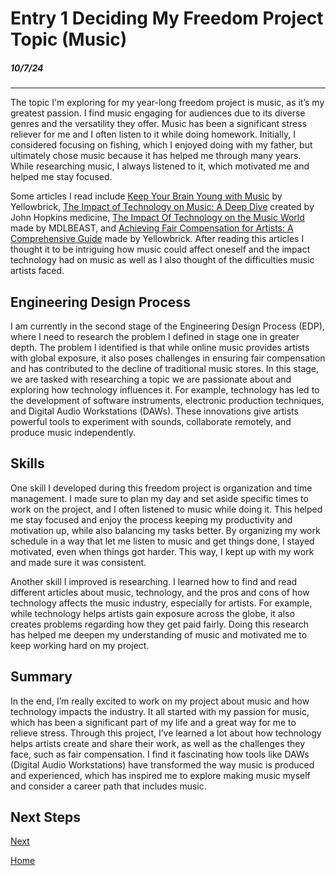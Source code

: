 # Entry 1 Deciding My Freedom Project Topic (Music)
##### 10/7/24

-----
The topic I'm exploring for my year-long freedom project is music, as it’s my greatest passion. I find music engaging for audiences due to its diverse genres and the versatility they offer. Music has been a significant stress reliever for me and I often listen to it while doing homework. Initially, I considered focusing on fishing, which I enjoyed doing with my father, but ultimately chose music because it has helped me through many years. While researching music, I always listened to it, which motivated me and helped me stay focused.

Some articles I read include  [Keep Your Brain Young with Music](https://www.hopkinsmedicine.org/health/wellness-and-prevention/keep-your-brain-young-with-music#:~:text=It%20provides%20a%20total%20brain,%2C%20mental%20alertness%2C%20and%20memory.) by Yellowbrick, [The Impact of Technology on Music: A Deep Dive](https://www.yellowbrick.co/blog/entertainment/the-impact-of-technology-on-music-a-deep-dive) created by John Hopkins medicine, [The Impact Of Technology on the Music World](https://mdlbeast.com/xp-feed/music-industry/the-impact-of-technology-on-the-music-world) made by MDLBEAST, and [Achieving Fair Compensation for Artists: A Comprehensive Guide](https://www.yellowbrick.co/blog/entertainment/achieving-fair-compensation-for-artists-a-comprehensive-guide#:~:text=Artists%20face%20challenges%20such%20as,a%20living%20from%20their%20craft.) made by Yellowbrick. After reading this articles I thought it to be intriguing how music could affect oneself and the impact technology had on music as well as I also thought of the difficulties music artists faced.

## Engineering Design Process

I am currently in the second stage of the Engineering Design Process (EDP), where I need to research the problem I defined in stage one in greater depth. The problem I identified is that while online music provides artists with global exposure, it also poses challenges in ensuring fair compensation and has contributed to the decline of traditional music stores. In this stage, we are tasked with researching a topic we are passionate about and exploring how technology influences it. For example, technology has led to the development of software instruments, electronic production techniques, and Digital Audio Workstations (DAWs). These innovations give artists powerful tools to experiment with sounds, collaborate remotely, and produce music independently.

## Skills

One skill I developed during this freedom project is organization and time management. I made sure to plan my day and set aside specific times to work on the project, and I often listened to music while doing it. This helped me stay focused and enjoy the process keeping my productivity and motivation up, while also balancing my tasks better. By organizing my work schedule in a way that let me listen to music and get things done, I stayed motivated, even when things got harder. This way, I kept up with my work and made sure it was consistent.

Another skill I improved is researching. I learned how to find and read different articles about music, technology, and the pros and cons of how technology affects the music industry, especially for artists. For example, while technology helps artists gain exposure across the globe, it also creates problems regarding how they get paid fairly. Doing this research has helped me deepen my understanding of music and motivated me to keep working hard on my project.

## Summary

In the end, I’m really excited to work on my project about music and how technology impacts the industry. It all started with my passion for music, which has been a significant part of my life and a great way for me to relieve stress. Through this project, I’ve learned a lot about how technology helps artists create and share their work, as well as the challenges they face, such as fair compensation. I find it fascinating how tools like DAWs (Digital Audio Workstations) have transformed the way music is produced and experienced, which has inspired me to explore making music myself and consider a career path that includes music.

## Next Steps


[Next](entry02.md)

[Home](../README.md)
